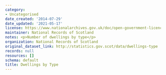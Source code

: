 ```yaml
---
category:
- Uncategorised
date_created: '2014-07-29'
date_updated: '2021-05-17'
license: https://www.nationalarchives.gov.uk/doc/open-government-licence/version/3/
maintainer: National Records of Scotland
notes: <p>Number of dwellings by type</p>
organization: National Records of Scotland
original_dataset_link: http://statistics.gov.scot/data/dwellings-type
records: null
resources: []
schema: default
title: Dwellings by Type
---
```

